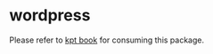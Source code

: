 # wordpress

Please refer to [kpt book] for consuming this package.

[kpt book]: https://kpt.dev/book/03-packages/01-getting-a-package
